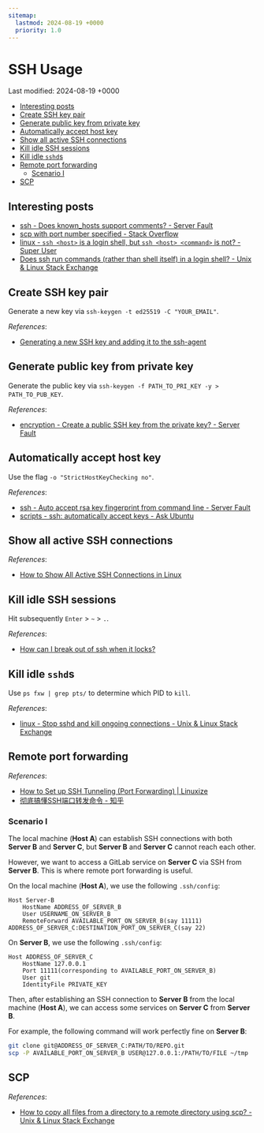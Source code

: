 ```yaml
---
sitemap:
  lastmod: 2024-08-19 +0000
  priority: 1.0
---
```


# SSH Usage

Last modified: 2024-08-19 +0000

- [Interesting posts](#interesting-posts)
- [Create SSH key pair](#create-ssh-key-pair)
- [Generate public key from private key](#generate-public-key-from-private-key)
- [Automatically accept host key](#automatically-accept-host-key)
- [Show all active SSH connections](#show-all-active-ssh-connections)
- [Kill idle SSH sessions](#kill-idle-ssh-sessions)
- [Kill idle `sshd`s](#kill-idle-sshds)
- [Remote port forwarding](#remote-port-forwarding)
    - [Scenario I](#scenario-i)
- [SCP](#scp)

## Interesting posts

- [ssh - Does known_hosts support comments? - Server Fault](https://serverfault.com/questions/750840/does-known-hosts-support-comments)
- [scp with port number specified - Stack Overflow](https://stackoverflow.com/questions/10341032/scp-with-port-number-specified)
- [linux - `ssh <host>` is a login shell, but `ssh <host> <command>` is not? - Super User](https://superuser.com/questions/1224938/ssh-host-is-a-login-shell-but-ssh-host-command-is-not)
- [Does ssh run commands (rather than shell itself) in a login shell? - Unix & Linux Stack Exchange](https://unix.stackexchange.com/questions/744263/does-ssh-run-commands-rather-than-shell-itself-in-a-login-shell)

## Create SSH key pair

Generate a new key via `ssh-keygen -t ed25519 -C "YOUR_EMAIL"`.

*References*:

- [Generating a new SSH key and adding it to the ssh-agent](https://docs.github.com/en/authentication/connecting-to-github-with-ssh/generating-a-new-ssh-key-and-adding-it-to-the-ssh-agent)

## Generate public key from private key

Generate the public key via `ssh-keygen -f PATH_TO_PRI_KEY -y > PATH_TO_PUB_KEY`.

*References*:

- [encryption - Create a public SSH key from the private key? - Server Fault](https://serverfault.com/questions/52285/create-a-public-ssh-key-from-the-private-key)

## Automatically accept host key

Use the flag `-o "StrictHostKeyChecking no"`.

*References*:

- [ssh - Auto accept rsa key fingerprint from command line - Server Fault](https://serverfault.com/questions/638600/auto-accept-rsa-key-fingerprint-from-command-line)
- [scripts - ssh: automatically accept keys - Ask Ubuntu](https://askubuntu.com/questions/123072/ssh-automatically-accept-keys)

## Show all active SSH connections

*References*:

- [How to Show All Active SSH Connections in Linux](https://www.maketecheasier.com/show-active-ssh-connections-linux/)

## Kill idle SSH sessions

Hit subsequently `Enter` > `~` > `.`.

*References*:

- [How can I break out of ssh when it locks?](https://askubuntu.com/questions/29942/how-can-i-break-out-of-ssh-when-it-locks)

## Kill idle `sshd`s

Use `ps fxw | grep pts/` to determine which PID to `kill`.

*References*:

- [linux - Stop sshd and kill ongoing connections - Unix & Linux Stack Exchange](https://unix.stackexchange.com/questions/548710/stop-sshd-and-kill-ongoing-connections)

## Remote port forwarding

*References*:

- [How to Set up SSH Tunneling (Port Forwarding) \| Linuxize](https://linuxize.com/post/how-to-setup-ssh-tunneling/)
- [彻底搞懂SSH端口转发命令 - 知乎](https://zhuanlan.zhihu.com/p/148825449)

### Scenario I

The local machine (**Host A**) can establish SSH connections with both **Server B** and **Server C**, but **Server B** and **Server C** cannot reach each other.

However, we want to access a GitLab service on **Server C** via SSH from **Server B**. This is where remote port forwarding is useful.

On the local machine (**Host A**), we use the following `.ssh/config`:

```ssh-config
Host Server-B
    HostName ADDRESS_OF_SERVER_B
    User USERNAME_ON_SERVER_B
    RemoteForward AVAILABLE_PORT_ON_SERVER_B(say 11111) ADDRESS_OF_SERVER_C:DESTINATION_PORT_ON_SERVER_C(say 22)
```

On **Server B**, we use the following `.ssh/config`:

```ssh-config
Host ADDRESS_OF_SERVER_C
    HostName 127.0.0.1
    Port 11111(corresponding to AVAILABLE_PORT_ON_SERVER_B)
    User git
    IdentityFile PRIVATE_KEY
```

Then, after establishing an SSH connection to **Server B** from the local machine (**Host A**), we can access some services on **Server C** from **Server B**.

For example, the following command will work perfectly fine on **Server B**:

```bash
git clone git@ADDRESS_OF_SERVER_C:PATH/TO/REPO.git
scp -P AVAILABLE_PORT_ON_SERVER_B USER@127.0.0.1:/PATH/TO/FILE ~/tmp
```

## SCP

*References*:

- [How to copy all files from a directory to a remote directory using scp? - Unix & Linux Stack Exchange](https://unix.stackexchange.com/questions/232946/how-to-copy-all-files-from-a-directory-to-a-remote-directory-using-scp)
